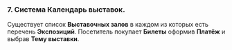 <h3><b>7. Система Календарь выставок.</b></h3>
Существует список <b>Выставочных залов</b> в каждом из которых есть перечень <b>Экспозиций</b>. 
Посетитель покупает <b>Билеты</b> оформив <b>Платёж</b>  и выбрав <b>Тему выставки</b>.

